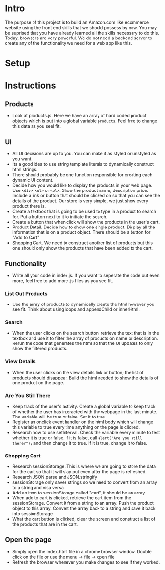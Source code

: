 # Intro
The purpose of this project is to build an Amazon.com like ecommerce website using the front end skills that we should possess by now. You may be suprised that you have already learned all the skills necessary to do this.
Today, browsers are very powerful. We do not need a backend server to create any of the functionality we need for a web app like this.

# Setup



# Instructions

## Products
* Look at products.js. Here we have an array of hard coded product objects which is put into a global variable `products`. Feel free to change this data as you seel fit.


## UI
* All UI decisions are up to you. You can make it as styled or unstyled as you want.
* Its a good idea to use string template literals to dynamically construct html strings.
* There should probably be one function responsible for creating each dynamic UI content.
* Decide how you would like to display the products in your web page. Use `<div> <ul>` or `<ol>`. Show the product name, description price. Include a link or button that should be clicked on so that you can see the details of the product. Our store is very simple, we just show every product there is.
* Create a textbox that is going to be used to type in a product to search for. Put a button next to it to initiate the search.
* Create a button that when click will show the products in the user's cart.
* Product Detail. Decide how to show one single product. Display all the information that is on a product object. There should be a button for "Add to Cart"
* Shopping Cart. We need to construct another list of products but this one should only show the products that have been added to the cart. 

## Functionality
* Write all your code in index.js. If you want to seperate the code out even more, feel free to add more .js files as you see fit.

### List Out Products
* Use the array of products to dynamically create the html however you see fit. Think about using loops and appendChild or innerHtml. 
### Search
* When the user clicks on the search button, retrieve the text that is in the textbox and use it to filter the array of products on name or description. Rerun the code that generates the html so that the UI updates to only show the filtered products.
### View Details
* When the user clicks on the view details link or button; the list of products should disappear. Build the html needed to show the details of one product on the page.
### Are You Still There
* Keep track of the user's activity. Create a global variable to keep track of whether the user has interacted with the webpage in the last minute. The variable will be true or false. Set it to true.
* Register an onclick event handler on the html body which will change this variable to true every time anything on the page is clicked.
* Research how to use setInterval. Check the variable every minute to test whether it is true or false. If it is false, call `alert("Are you still there?");` and then change it to true. If it is true, change it to false.
### Shopping Cart
* Research sessionStorage. This is where we are going to store the data for the cart so that it will stay put even after the page is refreshed.
* Research JSON.parse and JSON.stringify
* sessionStorage only saves strings so we need to convert from an array to a string and visa versa
* Add an item to sessionStorage called "cart", it should be an array
* When add to cart is clicked, retrieve the cart item from the sessionStorage. Convert it from a string to an array. Push the product object to this array. Convert the array back to a string and save it back into sessionStorage
* What the cart button is clicked, clear the screen and construct a list of the products that are in the cart.





## Open the page
* Simply open the index.html file in a chrome browser window. Double click on the file or use the menu -> file -> open file
* Refresh the browser whenever you make changes to see if they worked.